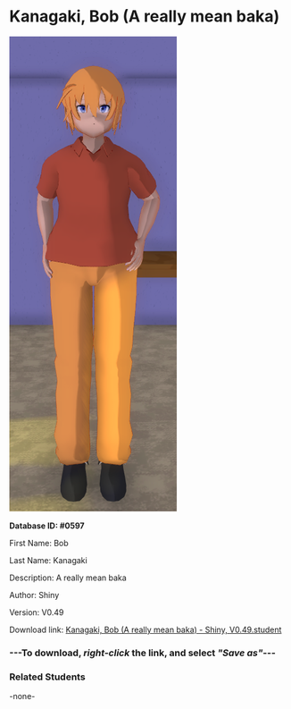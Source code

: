 # Kanagaki, Bob (A really mean baka)

<img src="../../Files/Images/Kanagaki, Bob (A really mean baka).png" title="Kanagaki, Bob (A really mean baka) - Shiny, V0.49">

**Database ID: #0597**

First Name: Bob

Last Name: Kanagaki

Description: A really mean baka

Author: Shiny

Version: V0.49

Download link: <a href="https://raw.githubusercontent.com/Arbiter1223/Daigaku-Gurashi-Custom-Students/master/Files/Student%20Files/Kanagaki%2C%20Bob%20(A%20really%20mean%20baka)%20-%20Shiny%2C%20V0.49.student">Kanagaki, Bob (A really mean baka) - Shiny, V0.49.student</a>

### ---**To download, _right-click_ the link, and select _"Save as"_**---

### Related Students

-none-
